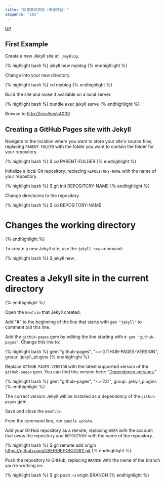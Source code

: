 ```yaml
---
title: "新建静态网站（快速开始）"
sequence: "101"
---
```


[UP](/jekyll/jekyll-index.html)

## First Example

Create a new Jekyll site at `./myblog`.

{% highlight bash %}
jekyll new myblog
{% endhighlight %}

Change into your new directory.

{% highlight bash %}
cd myblog
{% endhighlight %}

Build the site and make it available on a local server.

{% highlight bash %}
bundle exec jekyll serve
{% endhighlight %}

Browse to [http://localhost:4000](http://localhost:4000)

## Creating a GitHub Pages site with Jekyll

Navigate to the location where you want to store your site's source files,
replacing `PARENT-FOLDER` with the folder you want to contain the folder for your repository.

{% highlight bash %}
$ cd PARENT-FOLDER
{% endhighlight %}

Initialize a local Git repository, replacing `REPOSITORY-NAME` with the name of your repository.

{% highlight bash %}
$ git init REPOSITORY-NAME
{% endhighlight %}

Change directories to the repository.

{% highlight bash %}
$ cd REPOSITORY-NAME
# Changes the working directory
{% endhighlight %}

To create a new Jekyll site, use the `jekyll new` command:

{% highlight bash %}
$ jekyll new .
# Creates a Jekyll site in the current directory
{% endhighlight %}

Open the `Gemfile` that Jekyll created.

Add "#" to the beginning of the line that starts with `gem "jekyll"` to comment out this line.

Add the `github-pages` gem by editing the line starting with `# gem "github-pages"`. Change this line to:

{% highlight bash %}
gem "github-pages", "~> GITHUB-PAGES-VERSION", group: :jekyll_plugins
{% endhighlight %}

Replace `GITHUB-PAGES-VERSION` with the latest supported version of the `github-pages` gem.
You can find this version here: "[Dependency versions](https://pages.github.com/versions/)."

{% highlight bash %}
gem "github-pages", "~> 231", group: :jekyll_plugins
{% endhighlight %}

The correct version Jekyll will be installed as a dependency of the `github-pages` gem.

Save and close the `Gemfile`.

From the command line, run `bundle update`.

Add your GitHub repository as a remote, replacing `USER` with the account that owns the repository and `REPOSITORY` with the name of the repository.

{% highlight bash %}
$ git remote add origin https://github.com/USER/REPOSITORY.git
{% endhighlight %}

Push the repository to GitHub, replacing `BRANCH` with the name of the branch you're working on.

{% highlight bash %}
$ git push -u origin BRANCH
{% endhighlight %}
